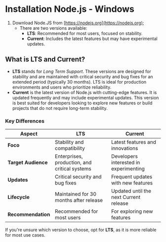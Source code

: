 # Installation Node.js - Windows

1. Download Node.JS from [https://nodejs.org](https://nodejs.org);
   - There are two versions available:
     - **LTS**: Recommended for most users, focused on stability.
     - **Current**: Includes the latest features but may have experimental updates.

## What is LTS and Current?

- **LTS** stands for *Long Term Support*. These versions are designed for stability and are maintained with critical security and bug fixes for an extended period (typically 30 months). LTS is ideal for production environments and users who prioritize reliability.
- **Current** is the latest version of Node.js with cutting-edge features. It is updated frequently and may include experimental updates. This version is best suited for developers looking to explore new features or build projects that do not require long-term stability.

### Key Differences

| **Aspect**          | **LTS**                                   | **Current**                                   |
|-----------------------|-------------------------------------------|-----------------------------------------------|
| **Foco**             | Stability and compatibility              | Latest features and innovations              |
| **Target Audience**  | Enterprises, production, and critical systems | Developers interested in experimenting       |
| **Updates**          | Critical security and bug fixes          | Frequent updates with new features           |
| **Lifecycle**        | Maintained for 30 months after release   | Updated until the next Current release       |
| **Recommendation**   | Recommended for most users               | For exploring new features                   |

If you're unsure which version to choose, opt for **LTS**, as it is more reliable for most use cases.
